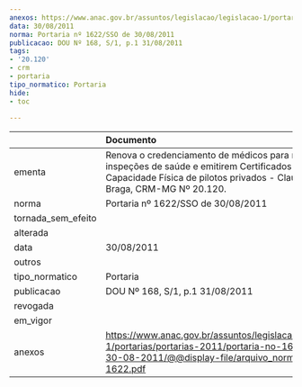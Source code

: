 ```yaml
---
anexos: https://www.anac.gov.br/assuntos/legislacao/legislacao-1/portarias/portarias-2011/portaria-no-1622-sso-de-30-08-2011/@@display-file/arquivo_norma/PA2011-1622.pdf
data: 30/08/2011
norma: Portaria nº 1622/SSO de 30/08/2011
publicacao: DOU Nº 168, S/1, p.1 31/08/2011
tags:
- '20.120'
- crm
- portaria
tipo_normatico: Portaria
hide: 
- toc 
 
---
```


|                    | Documento                                                                                                                                                                        |
|:-------------------|:---------------------------------------------------------------------------------------------------------------------------------------------------------------------------------|
| ementa             | Renova o credenciamento de médicos para realizarem inspeções de saúde e emitirem Certificados de Capacidade Física de pilotos privados - Claudio França Braga, CRM-MG Nº 20.120. |
| norma              | Portaria nº 1622/SSO de 30/08/2011                                                                                                                                               |
| tornada_sem_efeito |                                                                                                                                                                                  |
| alterada           |                                                                                                                                                                                  |
| data               | 30/08/2011                                                                                                                                                                       |
| outros             |                                                                                                                                                                                  |
| tipo_normatico     | Portaria                                                                                                                                                                         |
| publicacao         | DOU Nº 168, S/1, p.1 31/08/2011                                                                                                                                                  |
| revogada           |                                                                                                                                                                                  |
| em_vigor           |                                                                                                                                                                                  |
| anexos             | https://www.anac.gov.br/assuntos/legislacao/legislacao-1/portarias/portarias-2011/portaria-no-1622-sso-de-30-08-2011/@@display-file/arquivo_norma/PA2011-1622.pdf                |